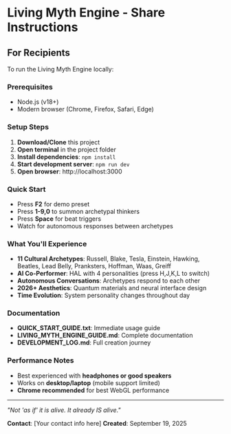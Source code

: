 # Living Myth Engine - Share Instructions

## For Recipients

To run the Living Myth Engine locally:

### Prerequisites
- Node.js (v18+)
- Modern browser (Chrome, Firefox, Safari, Edge)

### Setup Steps
1. **Download/Clone** this project
2. **Open terminal** in the project folder
3. **Install dependencies**: `npm install`
4. **Start development server**: `npm run dev`
5. **Open browser**: http://localhost:3000

### Quick Start
- Press **F2** for demo preset
- Press **1-9,0** to summon archetypal thinkers
- Press **Space** for beat triggers
- Watch for autonomous responses between archetypes

### What You'll Experience
- **11 Cultural Archetypes**: Russell, Blake, Tesla, Einstein, Hawking, Beatles, Lead Belly, Pranksters, Hoffman, Waas, Greiff
- **AI Co-Performer**: HAL with 4 personalities (press H,J,K,L to switch)
- **Autonomous Conversations**: Archetypes respond to each other
- **2026+ Aesthetics**: Quantum materials and neural interface design
- **Time Evolution**: System personality changes throughout day

### Documentation
- **QUICK_START_GUIDE.txt**: Immediate usage guide
- **LIVING_MYTH_ENGINE_GUIDE.md**: Complete documentation
- **DEVELOPMENT_LOG.md**: Full creation journey

### Performance Notes
- Best experienced with **headphones or good speakers**
- Works on **desktop/laptop** (mobile support limited)
- **Chrome recommended** for best WebGL performance

---

*"Not 'as if' it is alive. It already IS alive."*

**Contact**: [Your contact info here]
**Created**: September 19, 2025